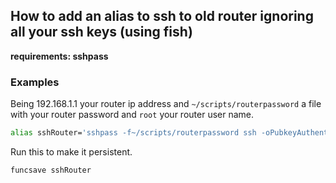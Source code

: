 ## How to add an alias to ssh to old router ignoring all your ssh keys (using fish)

**requirements: sshpass**

### Examples
Being 192.168.1.1 your router ip address and `~/scripts/routerpassword` a file with your router password and `root` your router user name.

```bash
alias sshRouter='sshpass -f~/scripts/routerpassword ssh -oPubkeyAuthentication=no -oIdentitiesOnly=yes -oHostKeyAlgorithms=+ssh-dss root@192.168.1.1 22' 
```

Run this to make it persistent.
```bash
funcsave sshRouter
```